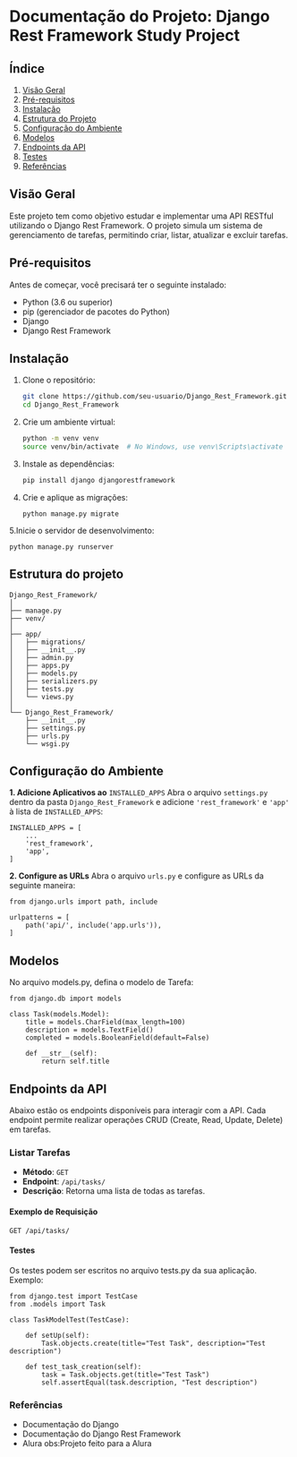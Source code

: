 # Documentação do Projeto: Django Rest Framework Study Project

## Índice

1. [Visão Geral](#visão-geral)
2. [Pré-requisitos](#pré-requisitos)
3. [Instalação](#instalação)
4. [Estrutura do Projeto](#estrutura-do-projeto)
5. [Configuração do Ambiente](#configuração-do-ambiente)
6. [Modelos](#modelos)
7. [Endpoints da API](#endpoints-da-api)
8. [Testes](#testes)
9. [Referências](#referências)

## Visão Geral

Este projeto tem como objetivo estudar e implementar uma API RESTful utilizando o Django Rest Framework. O projeto simula um sistema de gerenciamento de tarefas, permitindo criar, listar, atualizar e excluir tarefas.

## Pré-requisitos

Antes de começar, você precisará ter o seguinte instalado:

- Python (3.6 ou superior)
- pip (gerenciador de pacotes do Python)
- Django
- Django Rest Framework

## Instalação

1. Clone o repositório:

   ```bash
   git clone https://github.com/seu-usuario/Django_Rest_Framework.git
   cd Django_Rest_Framework
   ```
2. Crie um ambiente virtual:

   ```bash
   python -m venv venv
   source venv/bin/activate  # No Windows, use venv\Scripts\activate
   ```
3. Instale as dependências:
   ```bash
   pip install django djangorestframework
   ```
4. Crie e aplique as migrações:
   ```
   python manage.py migrate
   ```
5.Inicie o servidor de desenvolvimento:
   ```
   python manage.py runserver
   ```
## Estrutura do projeto
   ```
   Django_Rest_Framework/
   │
   ├── manage.py
   ├── venv/
   │
   ├── app/
   │   ├── migrations/
   │   ├── __init__.py
   │   ├── admin.py
   │   ├── apps.py
   │   ├── models.py
   │   ├── serializers.py
   │   ├── tests.py
   │   └── views.py
   │
   └── Django_Rest_Framework/
       ├── __init__.py
       ├── settings.py
       ├── urls.py
       └── wsgi.py
```
## Configuração do Ambiente

**1. Adicione Aplicativos ao** ```INSTALLED_APPS```
Abra o arquivo ```settings.py``` dentro da pasta ```Django_Rest_Framework``` e adicione ```'rest_framework'``` e ```'app'``` à lista de ```INSTALLED_APPS```:

```
INSTALLED_APPS = [
    ...
    'rest_framework',
    'app',
]
```
**2. Configure as URLs**
Abra o arquivo ```urls.py``` e configure as URLs da seguinte maneira:
```
from django.urls import path, include

urlpatterns = [
    path('api/', include('app.urls')),
]
```
## Modelos

No arquivo models.py, defina o modelo de Tarefa:
```
from django.db import models

class Task(models.Model):
    title = models.CharField(max_length=100)
    description = models.TextField()
    completed = models.BooleanField(default=False)

    def __str__(self):
        return self.title
```

## Endpoints da API

Abaixo estão os endpoints disponíveis para interagir com a API. Cada endpoint permite realizar operações CRUD (Create, Read, Update, Delete) em tarefas.

### Listar Tarefas

- **Método**: `GET`
- **Endpoint**: `/api/tasks/`
- **Descrição**: Retorna uma lista de todas as tarefas.

#### Exemplo de Requisição

```http
GET /api/tasks/
```
#### Testes

Os testes podem ser escritos no arquivo tests.py da sua aplicação. Exemplo:
```
from django.test import TestCase
from .models import Task

class TaskModelTest(TestCase):

    def setUp(self):
        Task.objects.create(title="Test Task", description="Test description")

    def test_task_creation(self):
        task = Task.objects.get(title="Test Task")
        self.assertEqual(task.description, "Test description")
```

### Referências

- Documentação do Django
- Documentação do Django Rest Framework
- Alura
obs:Projeto feito para a Alura

